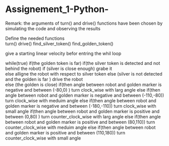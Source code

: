 # Assignement_1-Python-

Remark: the arguments of turn() and drive() functions have been chosen by simulating the code and observing the results



Define the needed functions  
turn()
drive()
find_silver_token()
find_golden_token()

give a starting linear velocity befor entring the whil loop 

while(true)
      if(the golden token is far)
            if(the silver token is detected and not behind the robot)
                  if (silver is close enough)
                        grabe it  
                  else
                        alligne the robot with respect to silver token
            else (silver is not detected and the golden is far )
                  drive the robot  
      else (the golden is close)
            if(then angle between robot and golden marker is negative and between (-80,0) )
                  turn clock_wise with larg angle 
            else if(then angle between robot and golden marker is negative and between (-110,-80))
                  turn clock_wise with meduim angle
            else if(then angle between robot and golden marker is negative and between (-180,-110))
                  turn clock_wise with small angle
            if(then angle between robot and golden marker is positive and between (0,80) )
                  turn counter_clock_wise with larg angle 
            else if(then angle between robot and golden marker is positive and between (80,110))
                  turn counter_clock_wise with meduim angle
            else if(then angle between robot and golden marker is positive and between (110,180))
                  turn counter_clock_wise with small angle


